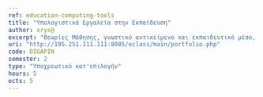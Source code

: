 ```yaml
---
ref: education-computing-tools
title: "Υπολογιστικά Εργαλεία στην Εκπαίδευση"
author: xrys@
excerpt: "Θεωρίες Μάθησης, γνωστικό αντικείμενο και εκπαιδευτικό μέσο, διδακτικά μοντέλα, διδακτικοί στόχοι, αναλυτικά προγράμματα σπουδών Πληροφορικής ανά χώρα/βαθμίδα, ο προγραμματισμός ως γνωστικό αντικείμενο, χρήση προγραμματιστικών εργαλείων στην εκπαίδευση, εκπαιδευτικές τεχνικές με χρήση υπολογιστικών εργαλείων, εξ αποστάσεως εκπαίδευση, σενάρια διδασκαλίας, αξιολόγηση, σχέδια μαθήματος και δραστηριότητες, problem-based μάθηση, project-based μάθηση, σχεδιασμός διδασκαλίας μεγάλων θεματικών ενοτήτων."
uri: "http://195.251.111.111:8085/eclass/main/portfolio.php"
code: DIGAPIN
semester: 2
type: "Υποχρεωτικό κατ'επιλογήν"
hours: 5
ects: 5
---
```

